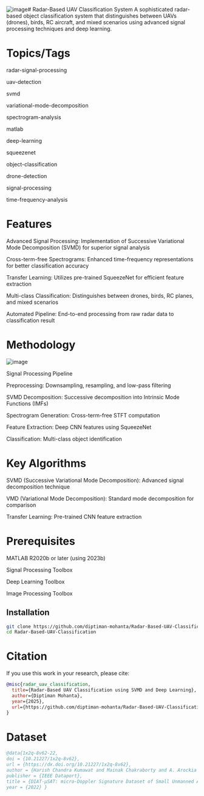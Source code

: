 ![image](https://github.com/user-attachments/assets/106a473c-a4f2-404a-be82-c4ca6b9ba9ce)# Radar-Based UAV Classification System
A sophisticated radar-based object classification system that distinguishes between UAVs (drones), birds, RC aircraft, and mixed scenarios using advanced signal processing techniques and deep learning.
# Topics/Tags
radar-signal-processing

uav-detection

svmd

variational-mode-decomposition

spectrogram-analysis

matlab

deep-learning

squeezenet

object-classification

drone-detection

signal-processing

time-frequency-analysis
# Features
Advanced Signal Processing: Implementation of Successive Variational Mode Decomposition (SVMD) for superior signal analysis

Cross-term-free Spectrograms: Enhanced time-frequency representations for better classification accuracy

Transfer Learning: Utilizes pre-trained SqueezeNet for efficient feature extraction

Multi-class Classification: Distinguishes between drones, birds, RC planes, and mixed scenarios

Automated Pipeline: End-to-end processing from raw radar data to classification result

# Methodology
![image](https://github.com/user-attachments/assets/106a473c-a4f2-404a-be82-c4ca6b9ba9ce)

Signal Processing Pipeline

Preprocessing: Downsampling, resampling, and low-pass filtering

SVMD Decomposition: Successive decomposition into Intrinsic Mode Functions (IMFs)

Spectrogram Generation: Cross-term-free STFT computation

Feature Extraction: Deep CNN features using SqueezeNet

Classification: Multi-class object identification

# Key Algorithms

SVMD (Successive Variational Mode Decomposition): Advanced signal decomposition technique

VMD (Variational Mode Decomposition): Standard mode decomposition for comparison

Transfer Learning: Pre-trained CNN feature extraction

# Prerequisites

MATLAB R2020b or later (using 2023b) 

Signal Processing Toolbox

Deep Learning Toolbox

Image Processing Toolbox

## Installation

```bash
git clone https://github.com/diptiman-mohanta/Radar-Based-UAV-Classification.git
cd Radar-Based-UAV-Classification
```


# Citation

If you use this work in your research, please cite:

```bibtex
@misc{radar_uav_classification,
  title={Radar-Based UAV Classification using SVMD and Deep Learning},
  author={Diptiman Mohanta},
  year={2025},
  url={https://github.com/diptiman-mohanta/Radar-Based-UAV-Classification}
}
```
# Dataset

```bibtex
@data{1x2q-8v62-22,
doi = {10.21227/1x2q-8v62},
url = {https://dx.doi.org/10.21227/1x2q-8v62},
author = {Harish Chandra Kumawat and Mainak Chakraborty and A. Arockia Bazil Raj and Sunita Vikrant Dhavale},
publisher = {IEEE Dataport},
title = {DIAT-µSAT: micro-Doppler Signature Dataset of Small Unmanned Aerial Vehicle (SUAV)},
year = {2022} }
